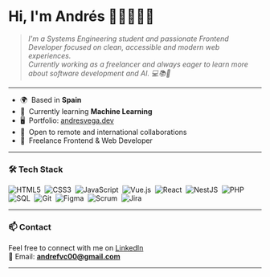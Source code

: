 # Hi, I'm Andrés 👋🏻🧑🏻‍💻

> *I'm a Systems Engineering student and passionate Frontend Developer focused on clean, accessible and modern web experiences.*  
> *Currently working as a freelancer and always eager to learn more about software development and AI. 💻📚🚀*

---

- 🌍  Based in **Spain**
- 🧠  Currently learning **Machine Learning**
- 🖥️  Portfolio: [andresvega.dev](https://andresvega.dev)
- 💼  Open to remote and international collaborations
- 🚀  Freelance Frontend & Web Developer

---

### 🛠️ Tech Stack

![HTML5](https://img.shields.io/badge/-HTML5-05122A?style=flat&logo=html5)&nbsp;
![CSS3](https://img.shields.io/badge/-CSS3-05122A?style=flat&logo=css3)&nbsp;
![JavaScript](https://img.shields.io/badge/-JavaScript-05122A?style=flat&logo=javascript)&nbsp;
![Vue.js](https://img.shields.io/badge/-Vue.js-05122A?style=flat&logo=vue.js)&nbsp;
![React](https://img.shields.io/badge/-React-05122A?style=flat&logo=react)&nbsp;
![NestJS](https://img.shields.io/badge/-NestJS-05122A?style=flat&logo=nestjs)&nbsp;
![PHP](https://img.shields.io/badge/-PHP-05122A?style=flat&logo=php)&nbsp;
![SQL](https://img.shields.io/badge/-SQL-05122A?style=flat&logo=mysql)&nbsp;
![Git](https://img.shields.io/badge/-Git-05122A?style=flat&logo=git)&nbsp;
![Figma](https://img.shields.io/badge/-Figma-05122A?style=flat&logo=figma)&nbsp;
![Scrum](https://img.shields.io/badge/-Scrum-05122A?style=flat&logo=scrumalliance)&nbsp;
![Jira](https://img.shields.io/badge/-Jira-05122A?style=flat&logo=jira)&nbsp;

---

### 📫 Contact

Feel free to connect with me on [LinkedIn](https://www.linkedin.com/in/andrefv3?locale=en_US)  
📧 Email: **andrefvc00@gmail.com**

---

